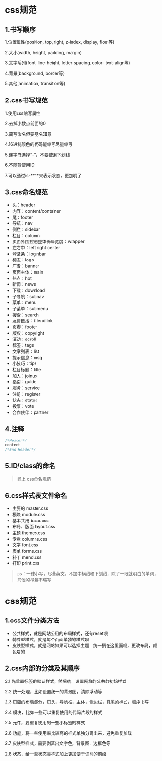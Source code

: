 # css规范
## 1.书写顺序
1.位置属性(position, top, right, z-index, display, float等)

2.大小(width, height, padding, margin)

3.文字系列(font, line-height, letter-spacing, color- text-align等)

4.背景(background, border等)

5.其他(animation, transition等)

## 2.css书写规范
1.使用css缩写属性

2.去掉小数点前面的0

3.简写命名但要见名知意

4.16进制颜色的代码能缩写尽量缩写

5.连字符选择“-”，不要使用下划线

6.不随意使用ID

7.可以通过is-****来表示状态，更加明了

## 3.css命名规范
- 头：header
- 内容：content/container
- 尾：footer
- 导航：nav
- 侧栏：sidebar
- 栏目：column 
- 页面外围控制整体佈局宽度：wrapper
- 左右中：left right center
- 登录条：loginbar
- 标志：logo
- 广告：banner
- 页面主体：main
- 热点：hot
- 新闻：news
- 下载：download
- 子导航：subnav
- 菜单：menu
- 子菜单：submenu
- 搜索：search
- 友情链接：friendlink
- 页脚：footer
- 版权：copyright
- 滚动：scroll
- 标签：tags
- 文章列表：list
- 提示信息：msg
- 小技巧：tips
- 栏目标题：title
- 加入：joinus
- 指南：guide
- 服务：service
- 注册：register
- 状态：status
- 投票：vote
- 合作伙伴：partner
## 4.注释
```css
/*Header*/
content
/*End Header*/
```
## 5.ID/class的命名
> 同上 css命名规范

## 6.css样式表文件命名
- 主要的 master.css
- 模块 module.css
- 基本共用 base.css
- 布局、版面 layout.css
- 主题 themes.css
- 专栏 columns.css
- 文字 font.css
- 表单 forms.css
- 补丁 mend.css
- 打印 print.css

> ps：一律小写，尽量英文，不加中横线和下划线，除了一眼就明白的单词，其他的尽量不缩写 

# css规范 
## 1.css文件分类方法
- 公共样式，就是网站公用的布局样式，还有reset呗
- 特殊型样式，就是每个页面单独的样式呗
- 皮肤型样式，就是网站如果可以选择主题，统一搁在这里面呗，更改布局，颜色啥的
## 2.css内部的分类及其顺序

2.1 先重置标签的默认样式，然后统一设置网站的公共的初始样式

2.2 统一处理，比如设置统一的背景图，清除浮动等

2.3 页面的布局部分，页头，导航栏，主体，侧边栏，页尾的样式，顺序书写

2.4 模块，比如一些可以重复使用的代码片段的样式

2.5 元件，要重复使用的一些小标签的样式

2.6 功能，将一些使用率比较高的样式单独分离出来，避免重复加载

2.7 皮肤型样式，需要剥离出文字色，背景图，边框色等

2.8 状态，给一些状态类样式加上更加便于识别的前缀

